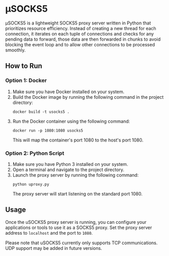 # µSOCKS5

µSOCKS5 is a lightweight SOCKS5 proxy server written in Python that prioritizes resource efficiency.
Instead of creating a new thread for each connection, it iterates on each tuple of connections and checks for any pending data to forward, those data are then forwarded in chunks to avoid blocking the event loop and to allow other connections to be processed smoothly.

## How to Run

### Option 1: Docker

1. Make sure you have Docker installed on your system.
2. Build the Docker image by running the following command in the project directory:
    ```
    docker build -t usocks5 .
    ```
3. Run the Docker container using the following command:
    ```
    docker run -p 1080:1080 usocks5
    ```
    This will map the container's port 1080 to the host's port 1080.

### Option 2: Python Script

1. Make sure you have Python 3 installed on your system.
2. Open a terminal and navigate to the project directory.
3. Launch the proxy server by running the following command:
    ```
    python uproxy.py
    ```
    The proxy server will start listening on the standard port 1080.

## Usage

Once the uSOCKS5 proxy server is running, you can configure your applications or tools to use it as a SOCKS5 proxy. Set the proxy server address to `localhost` and the port to `1080`.


Please note that uSOCKS5 currently only supports TCP communications. UDP support may be added in future versions.
